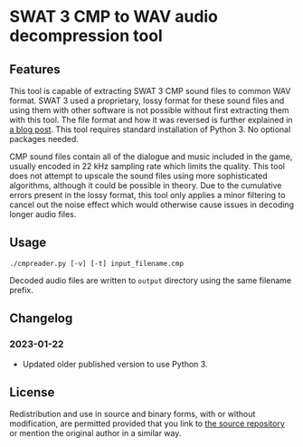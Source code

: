
SWAT 3 CMP to WAV audio decompression tool 
==========================================

Features
--------
This tool is capable of extracting SWAT 3 CMP sound files to common WAV format.
SWAT 3 used a proprietary, lossy format for these sound files and using them with
other software is not possible without first extracting them with this tool.
The file format and how it was reversed is further explained in
[a blog post](https://induktio.github.io/2016/08/26/audio-file-format-unpacking/).
This tool requires standard installation of Python 3. No optional packages needed.

CMP sound files contain all of the dialogue and music included in the game, usually encoded
in 22 kHz sampling rate which limits the quality. This tool does not attempt to upscale
the sound files using more sophisticated algorithms, although it could be possible in theory.
Due to the cumulative errors present in the lossy format, this tool only applies a minor filtering
to cancel out the noise effect which would otherwise cause issues in decoding longer audio files.


Usage
-----
```
./cmpreader.py [-v] [-t] input_filename.cmp
```
Decoded audio files are written to `output` directory using the same filename prefix.


Changelog
---------
### 2023-01-22
* Updated older published version to use Python 3.


License
-------
Redistribution and use in source and binary forms, with or without modification,
are permitted provided that you link to [the source repository](https://github.com/induktio/swat3-tools) 
or mention the original author in a similar way.

